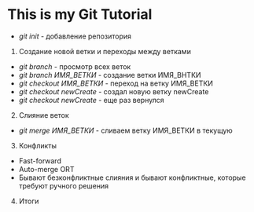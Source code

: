 # This is my Git Tutorial

* *git init* - добавление репозитория

1. Создание новой ветки и переходы между ветками
* *git branch* - просмотр всех веток
* *git branch ИМЯ_ВЕТКИ* - создание ветки ИМЯ_ВНТКИ
* *git checkout ИМЯ_ВЕТКИ* - переход на ветку ИМЯ_ВЕТКИ
* *git checkout newCreate* - создал новую ветку newCreate
* *git checkout newCreate* - еще раз вернулся

2. Слияние веток
* *git merge ИМЯ_ВЕТКИ* - сливаем ветку ИМЯ_ВЕТКИ в текущую

3. Конфликты
* Fast-forward
* Auto-merge ORT
* Бывают безконфликтные слияния и бывают конфликтные, которые требуют ручного решения
4. Итоги